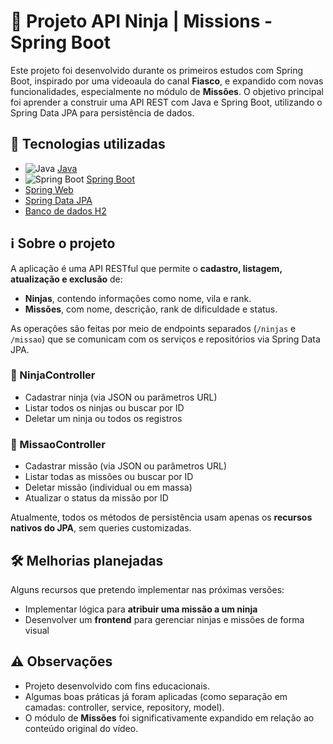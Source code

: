 # 🥷 Projeto API Ninja | Missions - Spring Boot

Este projeto foi desenvolvido durante os primeiros estudos com Spring Boot, inspirado por uma videoaula do canal **Fiasco**, e expandido com novas funcionalidades, especialmente no módulo de **Missões**. O objetivo principal foi aprender a construir uma API REST com Java e Spring Boot, utilizando o Spring Data JPA para persistência de dados.

## 🚀 Tecnologias utilizadas

- ![Java](https://cdn.jsdelivr.net/gh/devicons/devicon/icons/java/java-original.svg) [Java](https://www.oracle.com/java/)
- ![Spring Boot](https://cdn.jsdelivr.net/gh/devicons/devicon/icons/spring/spring-original.svg) [Spring Boot](https://spring.io/projects/spring-boot)
- [Spring Web](https://docs.spring.io/spring-boot/docs/current/reference/htmlsingle/#web)
- [Spring Data JPA](https://spring.io/projects/spring-data-jpa)
- [Banco de dados H2](https://www.h2database.com/)

## ℹ️ Sobre o projeto

A aplicação é uma API RESTful que permite o **cadastro, listagem, atualização e exclusão** de:

- **Ninjas**, contendo informações como nome, vila e rank.
- **Missões**, com nome, descrição, rank de dificuldade e status.

As operações são feitas por meio de endpoints separados (`/ninjas` e `/missao`) que se comunicam com os serviços e repositórios via Spring Data JPA.

### 🔹 NinjaController
- Cadastrar ninja (via JSON ou parâmetros URL)
- Listar todos os ninjas ou buscar por ID
- Deletar um ninja ou todos os registros

### 🔹 MissaoController
- Cadastrar missão (via JSON ou parâmetros URL)
- Listar todas as missões ou buscar por ID
- Deletar missão (individual ou em massa)
- Atualizar o status da missão por ID

Atualmente, todos os métodos de persistência usam apenas os **recursos nativos do JPA**, sem queries customizadas.

## 🛠️ Melhorias planejadas

Alguns recursos que pretendo implementar nas próximas versões:

- Implementar lógica para **atribuir uma missão a um ninja**
- Desenvolver um **frontend** para gerenciar ninjas e missões de forma visual

## ⚠️ Observações

- Projeto desenvolvido com fins educacionais.
- Algumas boas práticas já foram aplicadas (como separação em camadas: controller, service, repository, model).
- O módulo de **Missões** foi significativamente expandido em relação ao conteúdo original do vídeo.